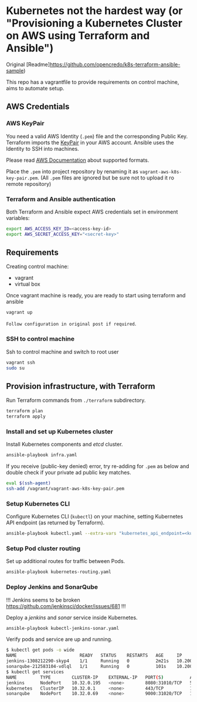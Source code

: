 # Kubernetes not the hardest way (or "Provisioning a Kubernetes Cluster on AWS using Terraform and Ansible")

Original [Readme]https://github.com/opencredo/k8s-terraform-ansible-sample)

This repo has a vagrantfile to provide requirements on control machine, aims to automate setup.

## AWS Credentials

### AWS KeyPair

You need a valid AWS Identity (`.pem`) file and the corresponding Public Key. Terraform imports the [KeyPair](https://docs.aws.amazon.com/AWSEC2/latest/UserGuide/ec2-key-pairs.html) in your AWS account. Ansible uses the Identity to SSH into machines.

Please read [AWS Documentation](https://docs.aws.amazon.com/AWSEC2/latest/UserGuide/ec2-key-pairs.html#how-to-generate-your-own-key-and-import-it-to-aws) about supported formats.

Place the `.pem` into project repository by renaming it as `vagrant-aws-k8s-key-pair.pem`.
(All `.pem` files are ignored but be sure not to upload it ro remote repository)

### Terraform and Ansible authentication

Both Terraform and Ansible expect AWS credentials set in environment variables:

```bash
export AWS_ACCESS_KEY_ID=<access-key-id>
export AWS_SECRET_ACCESS_KEY="<secret-key>"
```

## Requirements

Creating control machine:

- vagrant
- virtual box

Once vagrant machine is ready, you are ready to start using terraform and ansible

```bash
vagrant up
```

`Follow configuration in original post if required`.

### SSH to control machine

Ssh to control machine and switch to root user

```bash
vagrant ssh
sudo su
```

## Provision infrastructure, with Terraform

Run Terraform commands from `./terraform` subdirectory.

```bash
terraform plan
terraform apply
```

### Install and set up Kubernetes cluster

Install Kubernetes components and *etcd* cluster.

```bash
ansible-playbook infra.yaml
```

If you receive (public-key denied) error, try re-adding for `.pem` as below and double check if your private ad public key matches.

```bash
eval $(ssh-agent)
ssh-add /vagrant/vagrant-aws-k8s-key-pair.pem
```

### Setup Kubernetes CLI

Configure Kubernetes CLI (`kubectl`) on your machine, setting Kubernetes API endpoint (as returned by Terraform).

```bash
ansible-playbook kubectl.yaml --extra-vars "kubernetes_api_endpoint=<kubernetes-api-dns-name>"
```

### Setup Pod cluster routing

Set up additional routes for traffic between Pods.

```bash
ansible-playbook kubernetes-routing.yaml
```

### Deploy Jenkins and SonarQube

!!! Jenkins seems to be broken https://github.com/jenkinsci/docker/issues/681 !!!

Deploy a *jenkins* and *sonar* service inside Kubernetes.

```bash
ansible-playbook kubectl-jenkins-sonar.yaml
```

Verify pods and service are up and running.

```bash
$ kubectl get pods -o wide
NAME                        READY   STATUS    RESTARTS   AGE     IP           NODE                                       NOMINATED NODE   READINESS GATES
jenkins-1308212290-skyp4    1/1     Running   0          2m21s   10.200.2.2   ip-10-43-0-32.eu-west-1.compute.internal   <none>           <none>
sonarqube-212583104-vdlql   1/1     Running   0          101s    10.200.0.2   ip-10-43-0-30.eu-west-1.compute.internal   <none>           <none>
$ kubectl get services
NAME         TYPE        CLUSTER-IP    EXTERNAL-IP   PORT(S)          AGE
jenkins      NodePort    10.32.0.195   <none>        8080:31010/TCP   5m32s
kubernetes   ClusterIP   10.32.0.1     <none>        443/TCP          12m
sonarqube    NodePort    10.32.0.69    <none>        9000:31020/TCP   105s

```

